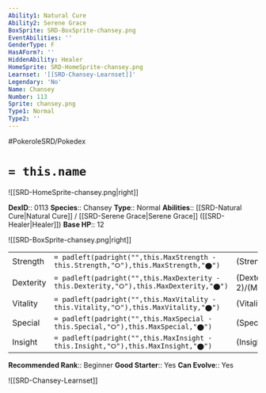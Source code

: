 ```yaml
---
Ability1: Natural Cure
Ability2: Serene Grace
BoxSprite: SRD-BoxSprite-chansey.png
EventAbilities: ''
GenderType: F
HasAForm?: ''
HiddenAbility: Healer
HomeSprite: SRD-HomeSprite-chansey.png
Learnset: '[[SRD-Chansey-Learnset]]'
Legendary: 'No'
Name: Chansey
Number: 113
Sprite: chansey.png
Type1: Normal
Type2: ''
---
```


#PokeroleSRD/Pokedex

# `= this.name`

![[SRD-HomeSprite-chansey.png|right]]

**DexID**:: 0113
**Species**:: Chansey
**Type**:: Normal
**Abilities**:: [[SRD-Natural Cure|Natural Cure]] / [[SRD-Serene Grace|Serene Grace]] ([[SRD-Healer|Healer]])
**Base HP**:: 12

![[SRD-BoxSprite-chansey.png|right]]

|           |                                                                                        |                                          |
| --------- | -------------------------------------------------------------------------------------- | ---------------------------------------- |
| Strength  | `= padleft(padright("",this.MaxStrength - this.Strength,"⭘"),this.MaxStrength,"⬤")`    | (Strength::1)/(MaxStrength::2)   |
| Dexterity | `= padleft(padright("",this.MaxDexterity - this.Dexterity,"⭘"),this.MaxDexterity,"⬤")` | (Dexterity:: 2)/(MaxDexterity::4) |
| Vitality  | `= padleft(padright("",this.MaxVitality - this.Vitality,"⭘"),this.MaxVitality,"⬤")`    | (Vitality::1)/(MaxVitality::2)   |
| Special   | `= padleft(padright("",this.MaxSpecial - this.Special,"⭘"),this.MaxSpecial,"⬤")`       | (Special::1)/(MaxSpecial::3)     |
| Insight   | `= padleft(padright("",this.MaxInsight - this.Insight,"⭘"),this.MaxInsight,"⬤")`       | (Insight::3)/(MaxInsight::6)     |

**Recommended Rank**:: Beginner
**Good Starter**:: Yes
**Can Evolve**:: Yes

![[SRD-Chansey-Learnset]]